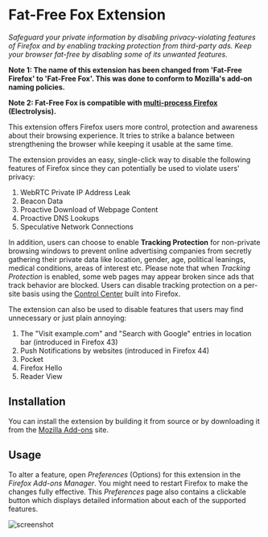 # Fat-Free Fox Extension
*Safeguard your private information by disabling privacy-violating features of Firefox and by enabling tracking protection from third-party ads. Keep your browser fat-free by disabling some of its unwanted features.*

**Note 1: The name of this extension has been changed from 'Fat-Free Firefox' to 'Fat-Free Fox'. This was done to conform to Mozilla's add-on naming policies.**

**Note 2: Fat-Free Fox is compatible with [multi-process Firefox](https://developer.mozilla.org/en-US/Firefox/Multiprocess_Firefox) (Electrolysis).**

This extension offers Firefox users more control, protection and awareness about their browsing experience. It tries to strike a balance between strengthening the browser while keeping it usable at the same time.

The extension provides an easy, single-click way to disable the following features of Firefox since they can potentially be used to violate users' privacy:  
1. WebRTC Private IP Address Leak  
2. Beacon Data  
3. Proactive Download of Webpage Content  
4. Proactive DNS Lookups  
5. Speculative Network Connections  
  

In addition, users can choose to enable **Tracking Protection** for non-private browsing windows to prevent online advertising companies from secretly gathering their private data like location, gender, age, political leanings, medical conditions, areas of interest etc. Please note that when *Tracking Protection* is enabled, some web pages may appear broken since ads that track behavior are blocked. Users can disable tracking protection on a per-site basis using the [Control Center](https://support.mozilla.org/en-US/kb/control-center-site-privacy-and-security-firefox) built into Firefox.

The extension can also be used to disable features that users may find unnecessary or just plain annoying:  
1. The "Visit example.com" and "Search with Google" entries in location bar (introduced in Firefox 43)  
2. Push Notifications by websites (introduced in Firefox 44)  
3. Pocket  
4. Firefox Hello  
5. Reader View

## Installation
You can install the extension by building it from source or by downloading it from the [Mozilla Add-ons](https://addons.mozilla.org/en-US/firefox/addon/fat-free-firefox/) site.

## Usage
To alter a feature, open *Preferences* (Options) for this extension in the *Firefox Add-ons Manager*. You might need to restart Firefox to make the changes fully effective. This *Preferences* page also contains a clickable button which displays detailed information about each of the supported features.  
  
![screenshot](https://addons.cdn.mozilla.net/user-media/previews/full/188/188582.png?modified=1506065304)
